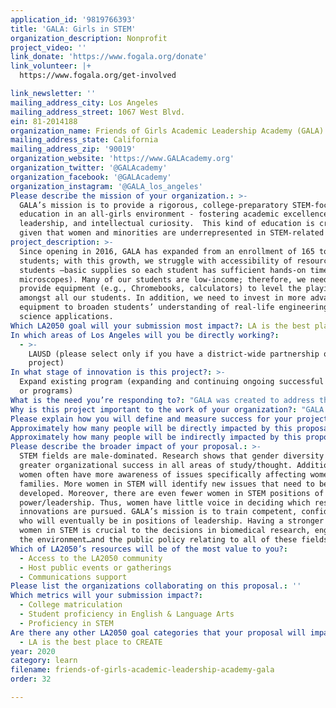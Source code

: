```yaml
---
application_id: '9819766393'
title: 'GALA: Girls in STEM'
organization_description: Nonprofit
project_video: ''
link_donate: 'https://www.fogala.org/donate'
link_volunteer: |+
  https://www.fogala.org/get-involved

link_newsletter: ''
mailing_address_city: Los Angeles
mailing_address_street: 1067 West Blvd.
ein: 81-2014188
organization_name: Friends of Girls Academic Leadership Academy (GALA)
mailing_address_state: California
mailing_address_zip: '90019'
organization_website: 'https://www.GALAcademy.org'
organization_twitter: '@GALAcademy'
organization_facebook: '@GALAcademy'
organization_instagram: '@GALA_los_angeles'
Please describe the mission of your organization.: >-
  GALA’s mission is to provide a rigorous, college-preparatory STEM-focused
  education in an all-girls environment - fostering academic excellence,
  leadership, and intellectual curiosity.  This kind of education is crucial
  given that women and minorities are underrepresented in STEM-related fields.
project_description: >-
  Since opening in 2016, GALA has expanded from an enrollment of 165 to 588
  students; with this growth, we struggle with accessibility of resources to all
  students –basic supplies so each student has sufficient hands-on time (e.g.,
  microscopes). Many of our students are low-income; therefore, we need to
  provide equipment (e.g., Chromebooks, calculators) to level the playing field
  amongst all our students. In addition, we need to invest in more advanced
  equipment to broaden students’ understanding of real-life engineering and
  science applications.
Which LA2050 goal will your submission most impact?: LA is the best place to LEARN
In which areas of Los Angeles will you be directly working?:
  - >-
    LAUSD (please select only if you have a district-wide partnership or
    project)
In what stage of innovation is this project?: >-
  Expand existing program (expanding and continuing ongoing successful projects
  or programs)
What is the need you’re responding to?: "GALA was created to address the underrepresentation of women and ethnic minorities in STEM. Research indicates that all-girls schools have a significant positive impact on the academic achievement and self-confidence of young women; additionally, research consistently shows that boys are favored in math and science – negatively impacting girls’ interest level and perceived competence in STEM.\n\tGALA opened in 2016 with an enrollment of 165. Now in our 4th year of operation, we have 588 girls in grades 6-12. This enrollment expansion has created a huge need for basic STEM supplies to support in-class learning. Each student now has less individual time using available equipment. In addition to basic supplies, we need a host of new technologies to broaden the STEM education of our girls. In particular, we hope to better equip our makerspace – allowing girls more hands-on implementation of their ideas and reinforcing a deeper understanding of the material they learn in class.\n"
Why is this project important to the work of your organization?: "GALA is the first all-girls public STEM school in California, and one of just a few in the country. Our ultimate goal is to provide a competitive college-preparatory, STEM-based education to 700 girls representing the rich diversity of Los Angeles (currently 81 zip codes represented).\n\t We are making progress toward our goal. Although girls typically lag behind boys in STEM, our school has consistently met and exceeded standards in math (e.g., 6th grade: 75.23% Smarter Balanced Assessment (SBA)). We’ve even won awards in aquatic robotics competitions! We also provide a well-rounded academic curriculum – with a strong program in English Language Arts (e.g., 6th grade: 91.74% (SBA)). In 2020, we have our first graduating class; 100% of our seniors are projected to graduate and 95% plan to go to college.\n\tAs successful as we have been, we need more resources. With the help of LA2050, we can continue offering this quality education to help our girls succeed in STEM, college, and beyond!\n"
Please explain how you will define and measure success for your project.: "Our goal is to prepare girls to excel in STEM-related fields. In a few short years, our enrollment has more than tripled. Having so many more students, our resources have been stretched very thin. With funding from LA2050, we will immediately be able to increase access to resources to create, design, build, and experiment – providing a much deeper understanding of the science our students are taught in the classrooms. \n\tWith increased resources, we will be able to offer a higher-quality educational experience. We will measure our success in numerous ways. In the short-term, we will measure student achievement using the Smarter Balanced Assessment. Here, we plan to meet and exceed LA2050 standards in ELA and math. We will also be able to track how well our students do in receiving college credit in the 18 different AP classes we offer. Creating this strong educational foundation combined with a safe and encouraging place for girls to learn, we hope to see high levels of college acceptance, attendance, and graduation.\n\tGiven the interest, curiosity, and confidence we hope to develop in these young women in STEM, we hope that this will, in the long-term, help bridge the gender gap that exists in STEM workplace environments. We hope to develop their confidence to become leaders in their field. To monitor these long-term goals, we plan to keep track of the educational and career outcomes of our graduates through our alumni group (which will maintain contact with past graduates).\n"
Approximately how many people will be directly impacted by this proposal?: '588'
Approximately how many people will be indirectly impacted by this proposal?: '50000'
Please describe the broader impact of your proposal.: >-
  STEM fields are male-dominated. Research shows that gender diversity produces
  greater organizational success in all areas of study/thought. Additionally,
  women often have more awareness of issues specifically affecting women and
  families. More women in STEM will identify new issues that need to be
  developed. Moreover, there are even fewer women in STEM positions of
  power/leadership. Thus, women have little voice in deciding which research
  innovations are pursued. GALA’s mission is to train competent, confident women
  who will eventually be in positions of leadership. Having a stronger voice of
  women in STEM is crucial to the decisions in biomedical research, engineering,
  the environment…and the public policy relating to all of these fields.
Which of LA2050’s resources will be of the most value to you?:
  - Access to the LA2050 community
  - Host public events or gatherings
  - Communications support
Please list the organizations collaborating on this proposal.: ''
Which metrics will your submission impact?:
  - College matriculation
  - Student proficiency in English & Language Arts
  - Proficiency in STEM
Are there any other LA2050 goal categories that your proposal will impact?:
  - LA is the best place to CREATE
year: 2020
category: learn
filename: friends-of-girls-academic-leadership-academy-gala
order: 32

---
```

